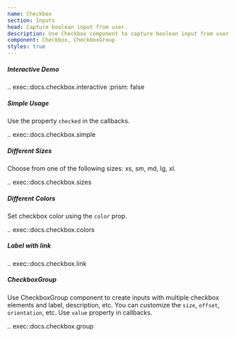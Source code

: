 ```yaml
---
name: Checkbox
section: Inputs
head: Capture boolean input from user.
description: Use Checkbox component to capture boolean input from user.
component: Checkbox, CheckboxGroup
styles: true
---
```


##### Interactive Demo

.. exec::docs.checkbox.interactive
    :prism: false

##### Simple Usage

Use the property `checked` in the callbacks.

.. exec::docs.checkbox.simple

##### Different Sizes

Choose from one of the following sizes: xs, sm, md, lg, xl.

.. exec::docs.checkbox.sizes

##### Different Colors

Set checkbox color using the `color` prop.

.. exec::docs.checkbox.colors

##### Label with link

.. exec::docs.checkbox.link

##### CheckboxGroup

Use CheckboxGroup component to create inputs with multiple checkbox elements and label, description, etc. You can 
customize the `size`, `offset`, `orientation`, etc. Use `value` property in callbacks.

.. exec::docs.checkbox.group
